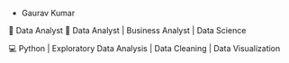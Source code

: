 - Gaurav Kumar

🚀 Data Analyst
🤖 Data Analyst | Business Analyst | Data Science

💻 Python | Exploratory Data Analysis | Data Cleaning | Data Visualization  

<!---
gauravkr11/gauravkr11 is a ✨ special ✨ repository because its `README.md` (this file) appears on your GitHub profile.
You can click the Preview link to take a look at your changes.
--->
